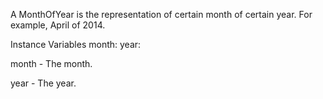 A MonthOfYear is the representation of certain month of certain year. For example, April of 2014.

Instance Variables
	month:		<Month>
	year:		<Year>

month
	- The month.

year
	- The year.
